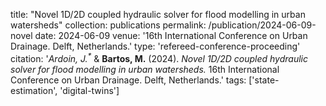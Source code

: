 title: "Novel 1D/2D coupled hydraulic solver for flood modelling in urban watersheds"
collection: publications
permalink: /publication/2024-06-09-novel
date: 2024-06-09
venue: '16th International Conference on Urban Drainage. Delft, Netherlands.'
type: 'refereed-conference-proceeding'
citation: '<i>Ardoin, J.<sup>*</sup></i> & <b>Bartos, M.</b> (2024). <i>Novel 1D/2D coupled hydraulic solver for flood modelling in urban watersheds.</i> 16th International Conference on Urban Drainage. Delft, Netherlands.'
tags: ['state-estimation', 'digital-twins']
